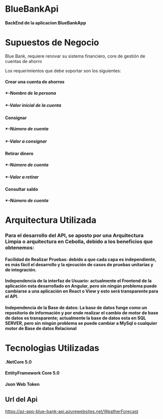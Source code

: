 # BlueBankApi

#### BackEnd de la aplicacion BlueBankApp

# Supuestos de Negocio
Blue Bank, requiere renovar su sistema financiero, core de gestión de cuentas de ahorro

Los requerimientos que debe soportar son los siguientes:

####	Crear una cuenta de ahorros
##### *-Nombre de la persona
##### *-Valor inicial de la cuenta
####	Consignar
##### *-Número de cuenta
##### *-Valor a consignar
####	Retirar dinero
##### *-Número de cuenta
##### *-Valor a retirar
####	Consultar saldo
##### *-Número de cuenta

# Arquitectura Utilizada

### Para el desarrollo del API, se aposto por una Arquitectura Limpia o arquitectura en Cebolla, debido a los beneficios que obtenemos:
#### Facilidad de Realizar Pruebas: debido a que cada capa es independiente, es más fácil el desarrollo y la ejecución de casos de pruebas unitarias y de integración.
#### Independencia de la interfaz de Usuario: actualmente el Frontend de la aplicación esta desarrollado en Angular, pero sin ningún problema puede cambiarse a una aplicación en React o View y esto será transparente para el API.
#### Independencia de la Base de datos: La base de datos funge como un repositorio de información y por ende realizar el cambio de motor de base de datos es transparente; actualmente la base de datos esta en SQL SERVER, pero sin ningún problema se puede cambiar a MySql o cualquier motor de Base de datos Relacional



# Tecnologias Utilizadas

#### .NetCore  5.0
#### EntityFramework Core 5.0
#### Json Web Token

## Url del Api
https://az-app-blue-bank-api.azurewebsites.net/WeatherForecast
